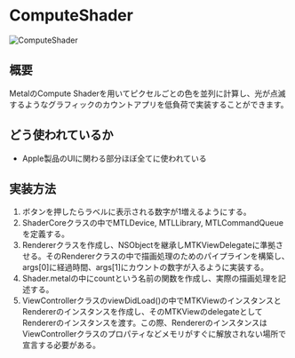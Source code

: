# ComputeShader
![ComputeShader](ComputeShader.gif)

## 概要
MetalのCompute Shaderを用いてピクセルごとの色を並列に計算し、光が点滅するようなグラフィックのカウントアプリを低負荷で実装することができます。

## どう使われているか
- Apple製品のUIに関わる部分ほぼ全てに使われている

## 実装方法
1. ボタンを押したらラベルに表示される数字が1増えるようにする。
2. ShaderCoreクラスの中でMTLDevice, MTLLibrary, MTLCommandQueueを定義する。
3. Rendererクラスを作成し、NSObjectを継承しMTKViewDelegateに準拠させる。そのRendererクラスの中で描画処理のためのパイプラインを構築し、args[0]に経過時間、args[1]にカウントの数字が入るように実装する。
4. Shader.metalの中にcountという名前の関数を作成し、実際の描画処理を記述する。
5. ViewControllerクラスのviewDidLoad()の中でMTKViewのインスタンスとRendererのインスタンスを作成し、そのMTKViewのdelegateとしてRendererのインスタンスを渡す。この際、RendererのインスタンスはViewControllerクラスのプロパティなどメモリがすぐに解放されない場所で宣言する必要がある。